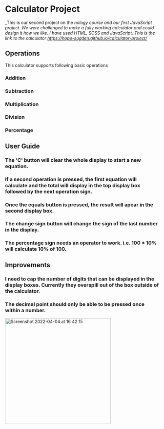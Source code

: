 # **Calculator Project**
_This is our second project on the _nology course and our first JavaScript project._
_We were challenged to make a fully working calculator and could design it how we like._
_I have used HTML, SCSS and JavaScript._
_This is the link to the calculator https://hope-sugden.github.io/calculator-project/_

## **Operations**

This calculator supports following basic operations

### Addition
### Subtraction
### Multiplication
### Division
### Percentage

## **User Guide**

### The 'C' button will clear the whole display to start a new equation.
### If a second operation is pressed, the first equation will calculate and the total will display in the top display box followed by the next operation sign.
### Once the equals button is pressed, the result will apear in the second display box. 
### The change sign button will change the sign of the last number in the display. 
### The percentage sign needs an operator to work. i.e. 100 * 10% will calculate 10% of 100.

## **Improvements**

### I need to cap the number of digits that can be displayed in the display boxes. Currently they overspill out of the box outside of the calculator. 
### The decimal point should only be able to be pressed once within a number. 

<img width="346" alt="Screenshot 2022-04-04 at 16 42 15" src="https://user-images.githubusercontent.com/100870944/161581557-013ffad1-6428-47c9-9b6c-1f2d4349a79f.png">